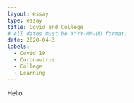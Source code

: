 ```yaml
---
layout: essay
type: essay
title: Covid and College
# All dates must be YYYY-MM-DD format!
date: 2020-04-3
labels:
  - Covid 19
  - Coronavirus
  - College
  - Learning
---
```


Hello
